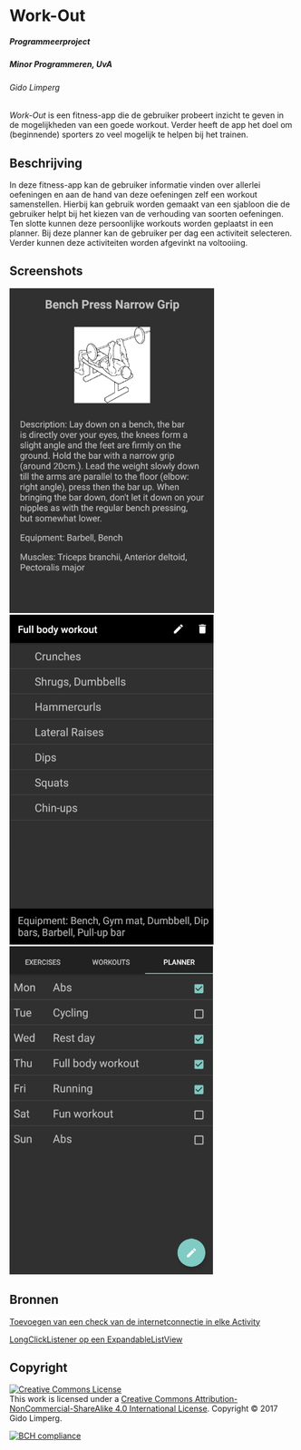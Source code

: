 # Work-Out

##### Programmeerproject
##### Minor Programmeren, UvA

###### *Gido Limperg*

*Work-Out* is een fitness-app die de gebruiker probeert inzicht te geven in de mogelijkheden
van een goede workout. Verder heeft de app het doel om (beginnende)
sporters zo veel mogelijk te helpen bij het trainen.

## Beschrijving

In deze fitness-app kan de gebruiker informatie vinden over allerlei oefeningen en aan de hand van deze oefeningen zelf een workout samenstellen. Hierbij kan gebruik worden gemaakt van een sjabloon die de gebruiker helpt bij het kiezen van de verhouding van soorten oefeningen. Ten slotte kunnen deze persoonlijke workouts worden geplaatst in een planner. Bij deze planner kan de gebruiker per dag een activiteit selecteren. Verder kunnen deze activiteiten worden afgevinkt na voltooiing.

## Screenshots

![](doc/oefening.png) ![](doc/workout.png) ![](doc/planner.png)

## Bronnen

[Toevoegen van een check van de internetconnectie in elke Activity](https://stackoverflow.com/questions/15714122/checking-internet-connection-in-every-activity)

[LongClickListener op een ExpandableListView](https://stackoverflow.com/questions/2353074/android-long-click-on-the-child-views-of-a-expandablelistview)

## Copyright

<a rel="license" href="http://creativecommons.org/licenses/by-nc-sa/4.0/"><img alt="Creative Commons License" style="border-width:0" src="https://i.creativecommons.org/l/by-nc-sa/4.0/88x31.png" /></a><br />This work is licensed under a <a rel="license" href="http://creativecommons.org/licenses/by-nc-sa/4.0/">Creative Commons Attribution-NonCommercial-ShareAlike 4.0 International License</a>.
Copyright © 2017 Gido Limperg.

[![BCH compliance](https://bettercodehub.com/edge/badge/glimperg/Work-Out?branch=master)](https://bettercodehub.com/)
